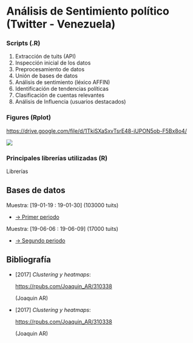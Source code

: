 # Análisis de Sentimiento político (Twitter - Venezuela)

### Scripts (.R)
1) Extracción de tuits (API)
2) Inspección inicial de los datos
3) Preprocesamiento de datos
4) Unión de bases de datos 
5) Análisis de sentimiento (léxico AFFIN) 
6) Identificación de tendencias políticas 
7) Clasificación de cuentas relevantes
8) Análisis de Influencia (usuarios destacados)

### Figures (Rplot)

https://drive.google.com/file/d/1TkiSXaSxvTsrE48-iUPON5ob-F5Bx8o4/

<img src="https://drive.google.com/file/d/1TkiSXaSxvTsrE48-iUPON5ob-F5Bx8o4/">



### Principales librerías utilizadas (R)

Librerías ![]() 

## Bases de datos

Muestra: [19-01-19 : 19-01-30] (103000 tuits) 

- [-> Primer periodo](https://drive.google.com/open?id=1e4nnXCccfPPCm-AIncUJnaJvoeq4GImg)

Muestra: [19-06-06 : 19-06-09] (17000 tuits)

- [-> Segundo periodo](https://drive.google.com/open?id=1e4nnXCccfPPCm-AIncUJnaJvoeq4GImg)

## Bibliografía

* [2017] *Clustering y  heatmaps*:

    <https://rpubs.com/Joaquin_AR/310338>

    (Joaquin AR)

* [2017] *Clustering y  heatmaps*:

    <https://rpubs.com/Joaquin_AR/310338>

    (Joaquin AR)
